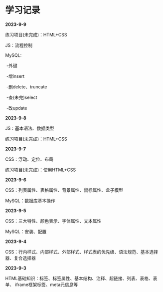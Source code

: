 # 学习记录

**2023-9-9**

练习项目(未完成)：HTML+CSS

JS：流程控制

MySQL:

​			-外键

​			-增insert

​			-删delete、truncate

​			-查(未完)select

​			-改update

**2023-9-8**

JS：基本语法、数据类型

练习项目(未完成)：HTML+CSS

**2023-9-7**

CSS：浮动、定位、布局 

练习项目(未完成)：使用HTML+CSS

**2023-9-6**

CSS：列表属性、表格属性、背景属性、鼠标属性、盒子模型 

MySQL：数据库基本操作

**2023-9-5**

CSS：三大特性、颜色表示、字体属性、文本属性

MySQL：安装、配置

**2023-9-4**

CSS：行内样式、内部样式、外部样式、样式表的优先级、语法规范、基本选择器、复合选择器

**2023-9-3**

HTML基础知识：标签、标签属性、基本结构、注释、超链接、列表、表格、表单、 iframe框架标签、meta元信息等